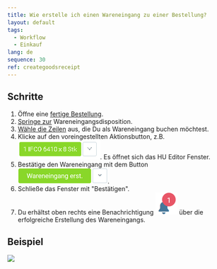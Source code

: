 ```yaml
---
title: Wie erstelle ich einen Wareneingang zu einer Bestellung?
layout: default
tags:
  - Workflow
  - Einkauf
lang: de
sequence: 30
ref: creategoodsreceipt
---
```


## Schritte

1. Öffne eine [fertige Bestellung](Bestellung_erfassen).
1. [Springe zur](SpringezuBelegen) Wareneingangsdisposition.
1. [Wähle die Zeilen](AuswahlBelege) aus, die Du als Wareneingang buchen möchtest.
1. Klicke auf den voreingestellten Aktionsbutton, z.B. ![](assets/Zu_Bestellung_Wareneingang_erstellen-99aab.png). Es öffnet sich das HU Editor Fenster.
1. Bestätige den Wareneingang mit dem Button ![](assets/Zu_Bestellung_Wareneingang_erstellen-3191c.png).
1. Schließe das Fenster mit "Bestätigen".
1. Du erhältst oben rechts eine Benachrichtigung ![](assets/NotificationBell_WebUI.png) über die erfolgreiche Erstellung des Wareneingangs.

## Beispiel

![](assets/Zu_Bestellung_Wareneingang_erstellen_walkthrough.gif)
